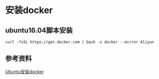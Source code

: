 # 安装docker
## ubuntu16.04脚本安装
`curl -fsSL https://get.docker.com | bash -s docker --mirror Aliyun`


## 参考资料
[Ubuntu安装docker](https://www.runoob.com/docker/ubuntu-docker-install.html)
